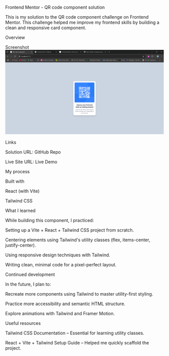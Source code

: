 Frontend Mentor - QR code component solution

This is my solution to the QR code component challenge on Frontend Mentor. This challenge helped me improve my frontend skills by building a clean and responsive card component.


Overview

Screenshot
![screenshot](./ScreenShot/Screenshot%202025-06-27%20135507.png)

Links

Solution URL: GitHub Repo

Live Site URL: Live Demo

My process

Built with

React (with Vite)

Tailwind CSS

What I learned

While building this component, I practiced:

Setting up a Vite + React + Tailwind CSS project from scratch.

Centering elements using Tailwind's utility classes (flex, items-center, justify-center).

Using responsive design techniques with Tailwind.

Writing clean, minimal code for a pixel-perfect layout.

Continued development

In the future, I plan to:

Recreate more components using Tailwind to master utility-first styling.

Practice more accessibility and semantic HTML structure.

Explore animations with Tailwind and Framer Motion.

Useful resources

Tailwind CSS Documentation – Essential for learning utility classes.

React + Vite + Tailwind Setup Guide – Helped me quickly scaffold the project.

